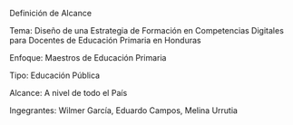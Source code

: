 Definición de Alcance 

Tema: Diseño de una Estrategia de Formación en Competencias Digitales para Docentes de Educación Primaria en Honduras 

Enfoque: Maestros de Educación Primaria 

Tipo: Educación Pública 

Alcance: A nivel de todo el País 

Ingegrantes: Wilmer García, Eduardo Campos, Melina Urrutia
